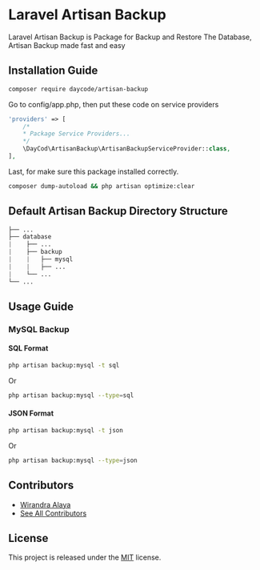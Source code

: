 # Laravel Artisan Backup
Laravel Artisan Backup is Package for Backup and Restore The Database, Artisan Backup made fast and easy

## Installation Guide
```bash
composer require daycode/artisan-backup
```

Go to config/app.php, then put these code on service providers
```php
'providers' => [
    /*
    * Package Service Providers...
    */
    \DayCod\ArtisanBackup\ArtisanBackupServiceProvider::class,
],
```

Last, for make sure this package installed correctly.
```bash
composer dump-autoload && php artisan optimize:clear
```

## Default Artisan Backup Directory Structure
```php
├── ...
├── database                    
|    ├── ...          
|    ├── backup          
|    |   ├── mysql       
|    |   ├── ...          
|    └── ...                
└── ...
```

## Usage Guide

### MySQL Backup
#### SQL Format
```bash
php artisan backup:mysql -t sql
```
Or
```bash
php artisan backup:mysql --type=sql
```

#### JSON Format
```bash
php artisan backup:mysql -t json
```
Or
```bash
php artisan backup:mysql --type=json
```

## Contributors
- [Wirandra Alaya](https://github.com/dayCod)
- [See All Contributors](https://github.com/dayCod/laravel-artisan-backup/contributors)

## License
This project is released under the [MIT](http://opensource.org/licenses/MIT) license.


